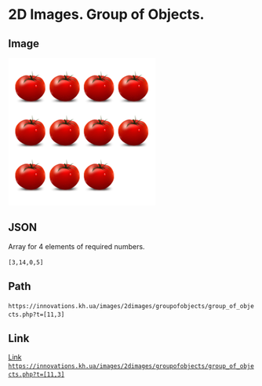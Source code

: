 # 2D Images. Group of Objects.
## Image

<img src = "images/group_of_objects.png">

## JSON
Array for 4 elements of required numbers.

```[3,14,0,5]```

## Path
```https://innovations.kh.ua/images/2dimages/groupofobjects/group_of_objects.php?t=[11,3]```  
  
## Link
<a href = "https://innovations.kh.ua/images/2dimages/groupofobjects/group_of_objects.php?t=[11,3]" target = "_blank">Link</a>  
<a href = "https://innovations.kh.ua/images/2dimages/groupofobjects/group_of_objects.php?t=[11,3]" target = "_blank">```https://innovations.kh.ua/images/2dimages/groupofobjects/group_of_objects.php?t=[11,3]```  </a>  